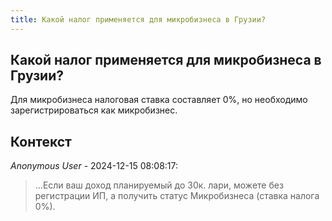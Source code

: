 ```yaml
---
title: Какой налог применяется для микробизнеса в Грузии?
---
```


## Какой налог применяется для микробизнеса в Грузии?

Для микробизнеса налоговая ставка составляет 0%, но необходимо зарегистрироваться как микробизнес.

## Контекст

_Anonymous User_ - 2024-12-15 08:08:17:

> ...Если ваш доход планируемый до 30к. лари, можете без регистрации ИП, а получить статус Микробизнеса (ставка налога 0%).
